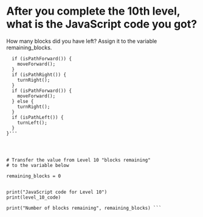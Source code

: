 # After you complete the 10th level, what is the JavaScript code you got? 

How many blocks did you have left? 
Assign it to the variable remaining_blocks.

``` level_10_code = '''while (notDone()) {
  if (isPathForward()) {
    moveForward();
  }
  if (isPathRight()) {
    turnRight();
  }
  if (isPathForward()) {
    moveForward();
  } else {
    turnRight();
  }
  if (isPathLeft()) {
    turnLeft();
  }
}'''




# Transfer the value from Level 10 "blocks remaining"
# to the variable below 

remaining_blocks = 0 


print("JavaScript code for Level 10")
print(level_10_code)

print("Number of blocks remaining", remaining_blocks) ```

